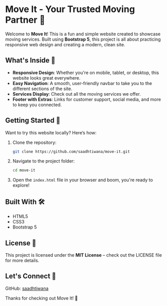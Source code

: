 # Move It - Your Trusted Moving Partner 🚚

Welcome to **Move It**! This is a fun and simple website created to showcase moving services. Built using **Bootstrap 5**, this project is all about practicing responsive web design and creating a modern, clean site.

## What's Inside 🌟
- **Responsive Design**: Whether you're on mobile, tablet, or desktop, this website looks great everywhere.
- **Easy Navigation**: A smooth, user-friendly navbar to take you to the different sections of the site.
- **Services Display**: Check out all the moving services we offer.
- **Footer with Extras**: Links for customer support, social media, and more to keep you connected.

## Getting Started 🚀
Want to try this website locally? Here’s how:

1. Clone the repository:
   ```bash
   git clone https://github.com/saadhtiwana/move-it.git
   ```

2. Navigate to the project folder:
   ```bash
   cd move-it
   ```

3. Open the `index.html` file in your browser and boom, you're ready to explore!

## Built With 🛠️
- HTML5
- CSS3
- Bootstrap 5

## License 📄
This project is licensed under the **MIT License** – check out the LICENSE file for more details.

## Let's Connect 📱
GitHub: [saadhtiwana](https://github.com/saadhtiwana)

Thanks for checking out Move It! 🌟
